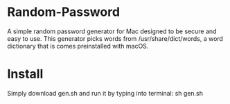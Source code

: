 # Random-Password
A simple random password generator for Mac designed to be secure and easy to use. This generator picks words from /usr/share/dict/words, a word dictionary that is comes preinstalled with macOS.

# Install
Simply download gen.sh and run it by typing into terminal: sh gen.sh
